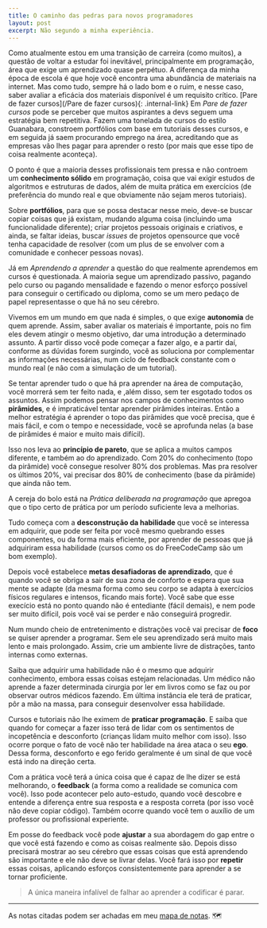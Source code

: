 ```yaml
---
title: O caminho das pedras para novos programadores
layout: post
excerpt: Não segundo a minha experiência.
---
```


Como atualmente estou em uma transição de carreira (como muitos), a questão de voltar a estudar foi inevitável, principalmente em programação, área que exige um aprendizado quase perpétuo. A diferença da minha época de escola é que hoje você encontra uma abundância de materiais na internet.
Mas como tudo, sempre há o lado bom e o ruim, e nesse caso, saber avaliar a eficácia dos materiais disponível é um requisito crítico.
[Pare de fazer cursos](/Pare de fazer cursos){: .internal-link}
Em *Pare de fazer cursos* pode se perceber que muitos aspirantes a devs seguem uma estratégia bem repetitiva. Fazem uma tonelada de cursos do estilo Guanabara, constroem portfólios com base em tutoriais desses cursos, e em seguida já saem procurando emprego na área, acreditando que as empresas vão lhes pagar para aprender o resto (por mais que esse tipo de coisa realmente aconteça).

O ponto é que a maioria desses profissionais tem pressa e não controem um **conhecimento sólido** em programação, coisa que vai exigir estudos de algoritmos e estruturas de dados, além de muita prática em exercícios (de preferência do mundo real e que obviamente não sejam meros tutoriais).

Sobre **portfólios**, para que se possa destacar nesse meio, deve-se buscar copiar coisas que já existam, mudando alguma coisa (incluindo uma funcionalidade diferente); criar projetos pessoais originais e criativos, e ainda, se faltar ideias, buscar *issues* de projetos opensource que você tenha capacidade de resolver (com um plus de se envolver com a comunidade e conhecer pessoas novas).

Já em *Aprendendo a aprender* a questão do que realmente aprendemos em cursos é questionada. A maioria segue um aprendizado passivo, pagando pelo curso ou pagando mensalidade e fazendo o menor esforço possível para conseguir o certificado ou diploma, como se um mero pedaço de papel representasse o que há no seu cérebro.

Vivemos em um mundo em que nada é simples, o que exige **autonomia** de quem aprende. Assim, saber avaliar os materiais é importante, pois no fim eles devem atingir o mesmo objetivo, dar uma introdução a determinado assunto. A partir disso você pode começar a fazer algo, e a partir daí, conforme as dúvidas forem surgindo, você as soluciona por complementar as informações necessárias, num ciclo de feedback constante com o mundo real (e não com a simulação de um tutorial).

Se tentar aprender tudo o que há pra aprender na área de computação, você morrerá sem ter feito nada, e ,além disso, sem ter esgotado todos os assuntos. Assim podemos pensar nos campos de conhecimentos como **pirâmides**, e é impraticável tentar aprender pirâmides inteiras. Então a melhor estratégia é aprender o topo das pirâmides que você precisa, que é mais fácil, e com o tempo e necessidade, você se aprofunda nelas (a base de pirâmides é maior e muito mais difícil).

Isso nos leva ao **princípio de pareto**, que se aplica a muitos campos diferente, e também ao do aprendizado. Com 20% do conhecimento (topo da pirâmide) você consegue resolver 80% dos problemas. Mas pra resolver os últimos 20%, vai precisar dos 80% de conhecimento (base da pirâmide) que ainda não tem.

A cereja do bolo está na *Prática deliberada na programação* que apregoa que o tipo certo de prática por um período suficiente leva a melhorias.

Tudo começa com a **desconstrução da habilidade** que você se interessa em adquirir, que pode ser feita por você mesmo quebrando esses componentes, ou da forma mais eficiente, por aprender de pessoas que já adquiriram essa habilidade (cursos como os do FreeCodeCamp são um bom exemplo).

Depois você estabelece **metas desafiadoras de aprendizado**, que é quando você se obriga a sair de sua zona de conforto e espera que sua mente se adapte (da mesma forma como seu corpo se adapta à exercícios físicos regulares e intensos, ficando mais forte). Você sabe que esse execício está no ponto quando não é entediante (fácil demais), e nem pode ser muito difícil, pois você vai se perder e não conseguirá progredir.

Num mundo cheio de entretenimento e distrações você vai precisar de **foco** se quiser aprender a programar. Sem ele seu aprendizado será muito mais lento e mais prolongado. Assim, crie um ambiente livre de distrações, tanto internas como externas.

Saiba que adquirir uma habilidade não é o mesmo que adquirir conhecimento, embora essas coisas estejam relacionadas. Um médico não aprende a fazer determinada cirurgia por ler em livros como se faz ou por observar outros médicos fazendo. Em última instância ele terá de praticar, pôr a mão na massa, para conseguir desenvolver essa habilidade.

Cursos e tutoriais não lhe eximem de **praticar programação**. E saiba que quando for começar a fazer isso terá de lidar com os sentimentos de incopetência e desconforto (crianças lidam muito melhor com isso). Isso ocorre porque o fato de você não ter habilidade na área ataca o seu **ego**. Dessa forma, desconforto e ego ferido geralmente é um sinal de que você está indo na direção certa.

Com a prática você terá a única coisa que é capaz de lhe dizer se está melhorando, o **feedback** (a forma como a realidade se comunica com você). Isso pode acontecer pelo auto-estudo, quando você descobre e entende a diferença entre sua resposta e a resposta correta (por isso você não deve copiar código). Também ocorre quando você tem o auxílio de um professor ou profissional experiente.

Em posse do feedback você pode **ajustar** a sua abordagem do gap entre o que você está fazendo e como as coisas realmente são. Depois disso precisará mostrar ao seu cérebro que essas coisas que está aprendendo são importante e ele não deve se livrar delas. Você fará isso por **repetir** essas coisas, aplicando esforços consistentemente para aprender a se tornar proficiente.

> A única maneira infalível de falhar ao aprender a codificar é parar.

---
As notas citadas podem ser achadas em meu <a class="internal-link" href="/map">mapa de notas</a>. 🗺️
